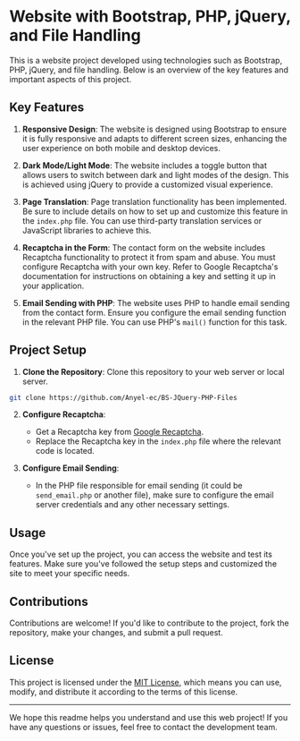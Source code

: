 # Website with Bootstrap, PHP, jQuery, and File Handling

This is a website project developed using technologies such as Bootstrap, PHP, jQuery, and file handling. Below is an overview of the key features and important aspects of this project.

## Key Features

1. **Responsive Design**: The website is designed using Bootstrap to ensure it is fully responsive and adapts to different screen sizes, enhancing the user experience on both mobile and desktop devices.

2. **Dark Mode/Light Mode**: The website includes a toggle button that allows users to switch between dark and light modes of the design. This is achieved using jQuery to provide a customized visual experience.

3. **Page Translation**: Page translation functionality has been implemented. Be sure to include details on how to set up and customize this feature in the `index.php` file. You can use third-party translation services or JavaScript libraries to achieve this.

4. **Recaptcha in the Form**: The contact form on the website includes Recaptcha functionality to protect it from spam and abuse. You must configure Recaptcha with your own key. Refer to Google Recaptcha's documentation for instructions on obtaining a key and setting it up in your application.

5. **Email Sending with PHP**: The website uses PHP to handle email sending from the contact form. Ensure you configure the email sending function in the relevant PHP file. You can use PHP's `mail()` function for this task.

## Project Setup

1. **Clone the Repository**: Clone this repository to your web server or local server.

```bash
git clone https://github.com/Anyel-ec/BS-JQuery-PHP-Files
```

2. **Configure Recaptcha**:
   - Get a Recaptcha key from [Google Recaptcha](https://www.google.com/recaptcha).
   - Replace the Recaptcha key in the `index.php` file where the relevant code is located.

3. **Configure Email Sending**:
   - In the PHP file responsible for email sending (it could be `send_email.php` or another file), make sure to configure the email server credentials and any other necessary settings.

## Usage

Once you've set up the project, you can access the website and test its features. Make sure you've followed the setup steps and customized the site to meet your specific needs.

## Contributions

Contributions are welcome! If you'd like to contribute to the project, fork the repository, make your changes, and submit a pull request.

## License

This project is licensed under the [MIT License](LICENSE), which means you can use, modify, and distribute it according to the terms of this license.

---

We hope this readme helps you understand and use this web project! If you have any questions or issues, feel free to contact the development team.

